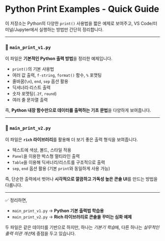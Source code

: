 # Python Print Examples - Quick Guide

이 저장소는 Python의 다양한 `print()` 사용법을 짧은 예제로 보여주고, VS Code/터미널/Jupyter에서 실행하는 방법만 간단히 정리합니다.

---

### 📄 `main_print_v1.py`

이 파일은 **기본적인 Python 출력 방법**을 정리한 예제입니다.

* `print()`의 기본 사용법
* 여러 값 출력, `f-string`, `format()` 함수, `%` 포맷팅
* 줄바꿈(`\n`), `end`, `sep` 옵션 활용
* 딕셔너리·리스트 출력
* 숫자 포맷팅(`.2f`, `round`)
* 여러 줄 문자열 출력

즉, **Python 내장 함수만으로 데이터를 출력하는 기초 문법**을 다양하게 보여줍니다.

---

### 📄 `main_print_v2.py`

이 파일은 **`rich` 라이브러리**를 활용해 더 보기 좋은 출력 형식을 보여줍니다.

* 텍스트에 색상, 볼드, 스타일 적용
* `Panel`을 이용한 박스형 멀티라인 출력
* `Table`을 이용해 딕셔너리/리스트를 구조적으로 출력
* `sep`, `end` 옵션 활용 (기본 `print`와 동일하게 사용 가능)

즉, 단순한 출력에서 벗어나 **시각적으로 깔끔하고 가독성 높은 콘솔 UI**를 만드는 방법을 다룹니다.

---

✅ 정리하면,

* `main_print_v1.py` → **Python 기본 출력법 학습용**
* `main_print_v2.py` → **Rich 라이브러리로 콘솔을 꾸미는 심화 예제**

두 파일은 같은 데이터를 기반으로 하지만, 하나는 *기본기 학습*에, 다른 하나는 *실무적인 출력 미관 개선*에 중점을 두고 있습니다.